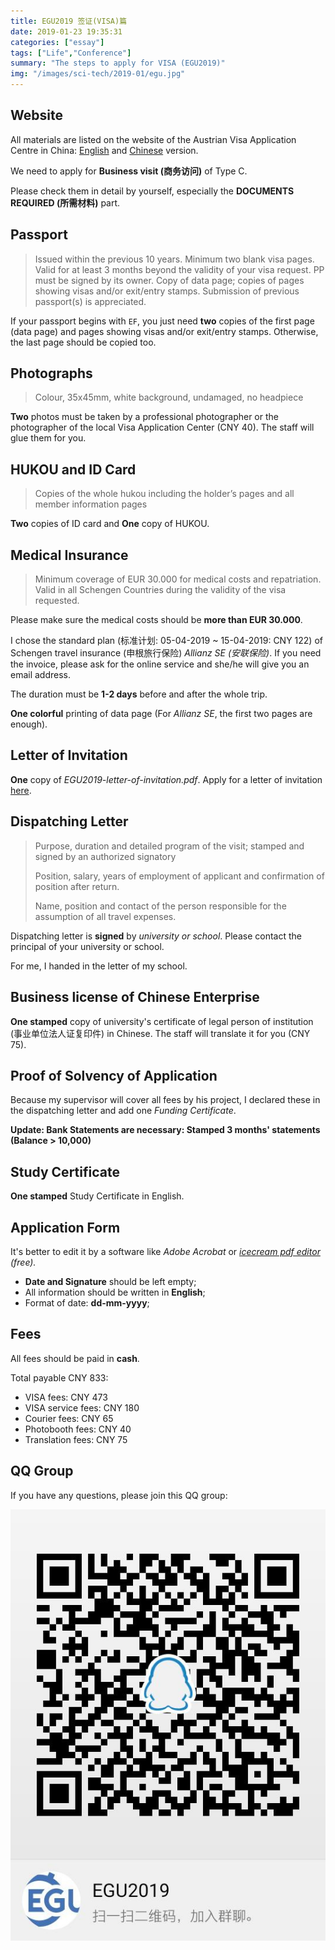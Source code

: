 ```yaml
---
title: EGU2019 签证(VISA)篇
date: 2019-01-23 19:35:31
categories: ["essay"]
tags: ["Life","Conference"]
summary: "The steps to apply for VISA (EGU2019)"
img: "/images/sci-tech/2019-01/egu.jpg"
---
```


## Website

All materials are listed on the website of the Austrian Visa Application Centre in China: [English](http://www.austriavisa-china.com/index.html) and [Chinese](http://www.austriavisa-china.com/chinese/index.html) version.

We need to apply for **Business visit (商务访问)** of Type C.

Please check them in detail by yourself, especially the **DOCUMENTS REQUIRED (所需材料)** part.

## Passport

> Issued within the previous 10 years. Minimum two blank visa pages. Valid for at least 3 months beyond the validity of your visa request. PP must be signed by its owner. Copy of data page; copies of pages showing visas and/or exit/entry stamps. Submission of previous passport(s) is appreciated.

If your passport begins with `EF`, you just need **two** copies of the first page (data page) and pages showing visas and/or exit/entry stamps. Otherwise, the last page should be copied too.

<!--more-->

## Photographs

> Colour, 35x45mm, white background, undamaged, no headpiece

**Two** photos must be taken by a professional photographer or the photographer of the local Visa Application Center (CNY 40). The staff will glue them for you.

## HUKOU and ID Card

> Copies of the whole hukou including the holder’s pages and all member information pages

**Two** copies of ID card and **One** copy of HUKOU.

## Medical Insurance

> Minimum coverage of EUR 30.000 for medical costs and repatriation. Valid in all Schengen Countries during the validity of the visa requested. 

Please make sure the medical costs should be **more than EUR 30.000**.

I chose the standard plan (标准计划: 05-04-2019 ~ 15-04-2019: CNY 122) of Schengen travel insurance (申根旅行保险) *Allianz SE (安联保险)*. If you need the invoice, please ask for the online service and she/he will give you an email address.

The duration must be **1-2 days** before and after the whole trip.

**One colorful** printing of data page (For *Allianz SE*, the first two pages are enough).

## Letter of Invitation

**One** copy of *EGU2019-letter-of-invitation.pdf*. Apply for a letter of invitation [here](https://egu2019.eu/about_and_support/letter_of_invitation.html).

## Dispatching Letter

> Purpose, duration and detailed program of the visit; stamped and signed by an authorized signatory
>
> Position, salary, years of employment of applicant and confirmation of position after return.
>
> Name, position and contact of the person responsible for the assumption of all travel expenses.

Dispatching letter is **signed** by *university or school*. Please contact the principal of your university or school.

For me, I handed in the letter of my school.

## Business license of Chinese Enterprise

**One stamped** copy of university's certificate of legal person of institution (事业单位法人证复印件) in Chinese. The staff will translate it for you (CNY 75).

## Proof of Solvency of Application

Because my supervisor will cover all fees by his project, I declared these in the dispatching letter and add one *Funding Certificate*.

**Update: Bank Statements are necessary: Stamped 3 months' statements (Balance > 10,000)**

## Study Certificate

**One stamped** Study Certificate in English.

##  Application Form

It's better to edit it by a software like *Adobe Acrobat* or *[icecream pdf editor](https://icecreamapps.com/PDF-Editor/) (free).*

- **Date and Signature** should be left empty;
- All information should be written in **English**;
- Format of date: **dd-mm-yyyy**;

## Fees

All fees should be paid in **cash**.

Total payable CNY 833:

- VISA fees: CNY 473
- VISA service fees: CNY 180
- Courier fees: CNY 65
- Photobooth fees: CNY 40
- Translation fees: CNY 75

## QQ Group

If you have any questions, please join this QQ group:

![QR_code](/images/sci-tech/2019-01/QQgroup.jpg)